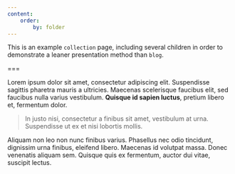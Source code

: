 ```yaml
---
content:
    order:
        by: folder
---
```


This is an example `collection` page, including several children in order to demonstrate a leaner presentation method than `blog`.

===

Lorem ipsum dolor sit amet, consectetur adipiscing elit. Suspendisse sagittis pharetra mauris a ultricies. Maecenas scelerisque faucibus elit, sed faucibus nulla varius vestibulum. **Quisque id sapien luctus**, pretium libero et, fermentum dolor. 

> In justo nisi, consectetur a finibus sit amet, vestibulum at urna. Suspendisse ut ex et nisi lobortis mollis. 

Aliquam non leo non nunc finibus varius. Phasellus nec odio tincidunt, dignissim urna finibus, eleifend libero. Maecenas id volutpat massa. Donec venenatis aliquam sem. Quisque quis ex fermentum, auctor dui vitae, suscipit lectus.
